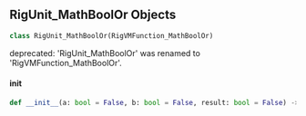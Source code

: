 ## RigUnit_MathBoolOr Objects

```python
class RigUnit_MathBoolOr(RigVMFunction_MathBoolOr)
```

deprecated: 'RigUnit_MathBoolOr' was renamed to 'RigVMFunction_MathBoolOr'.

<a id="unreal.RigUnit_MathBoolOr.__init__"></a>

#### __init__

```python
def __init__(a: bool = False, b: bool = False, result: bool = False) -> None
```

<a id="unreal.RigVMFunction_MathBoolEquals"></a>